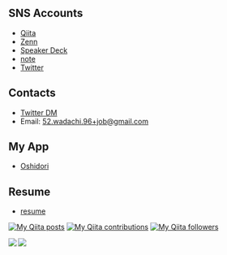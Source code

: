 ## SNS Accounts

- [Qiita](https://qiita.com/yamatatsu10969)
- [Zenn](https://zenn.dev/yamatatsu10969)
- [Speaker Deck](https://speakerdeck.com/YamaTatsu10969)
- [note](https://note.com/yamatatsu10969)
- [Twitter](https://twitter.com/yamatatsu109_ja)

## Contacts

- [Twitter DM](https://twitter.com/yamatatsu109_ja)
- Email: 52.wadachi.96+job@gmail.com

## My App

- [Oshidori](https://oshidori-bbdb1.firebaseapp.com/)

## Resume

- [resume](https://github.com/YamaTatsu10969/resume/blob/main/career/resume_detail.md)


[![My Qiita posts](https://qiita-badge.apiapi.app/s/yamatatsu10969/posts.svg)](http://qiita.com/yamatatsu10969)
[![My Qiita contributions](https://qiita-badge.apiapi.app/s/yamatatsu10969/contributions.svg)](http://qiita.com/yamatatsu10969)
[![My Qiita followers](https://qiita-badge.apiapi.app/s/yamatatsu10969/followers.svg)](http://qiita.com/yamatatsu10969)


<a href="https://github.com/anuraghazra/github-readme-stats">
  <img align="left" src="https://github-readme-stats.vercel.app/api?username=YamaTatsu10969&count_private=true&show_icons=true&theme=dracula" />
</a>
<a href="https://github.com/anuraghazra/github-readme-stats">
  <img align="left" src="https://github-readme-stats.vercel.app/api/top-langs/?username=YamaTatsu10969&hide=html,css&theme=dracula" />
</a>

<!--
**YamaTatsu10969/YamaTatsu10969** is a ✨ _special_ ✨ repository because its `README.md` (this file) appears on your GitHub profile.

Here are some ideas to get you started:

- 🔭 I’m currently working on ...
- 🌱 I’m currently learning ...
- 👯 I’m looking to collaborate on ...
- 🤔 I’m looking for help with ...
- 💬 Ask me about ...
- 📫 How to reach me: ...
- 😄 Pronouns: ...
- ⚡ Fun fact: ...
-->
